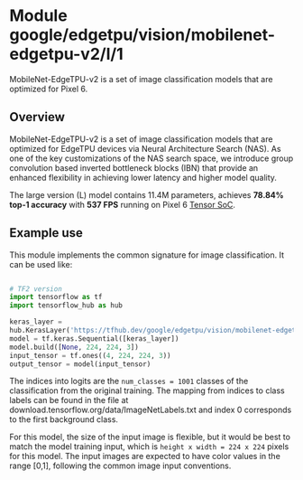 # Module google/edgetpu/vision/mobilenet-edgetpu-v2/l/1

MobileNet-EdgeTPU-v2 is a set of image classification models that are optimized
for Pixel 6.

<!-- asset-path: internal -->
<!-- task: image-classification -->
<!-- fine-tunable: false -->
<!-- format: saved_model_2 -->
<!-- dataset: imagenet -->

## Overview

MobileNet-EdgeTPU-v2 is a set of image classification models that are optimized
for EdgeTPU devices via Neural Architecture Search (NAS). As one of the key
customizations of the NAS search space, we introduce group convolution based
inverted bottleneck blocks (IBN) that provide an enhanced flexibility in
achieving lower latency and higher model quality.

The large version (L) model contains 11.4M parameters, achieves **78.84% top-1
accuracy** with **537 FPS** running on Pixel 6
[Tensor SoC](https://blog.google/products/pixel/google-tensor-debuts-new-pixel-6-fall/).

## Example use

This module implements the common signature for image classification. It can be
used like:

```python

# TF2 version
import tensorflow as tf
import tensorflow_hub as hub

keras_layer =
hub.KerasLayer('https://tfhub.dev/google/edgetpu/vision/mobilenet-edgetpu-v2/l/1')
model = tf.keras.Sequential([keras_layer])
model.build([None, 224, 224, 3])
input_tensor = tf.ones((4, 224, 224, 3))
output_tensor = model(input_tensor)
```

The indices into logits are the `num_classes = 1001` classes of the
classification from the original training. The mapping from indices to class
labels can be found in the file at
download.tensorflow.org/data/ImageNetLabels.txt and index 0 corresponds to the
first background class.

For this model, the size of the input image is flexible, but it would be best to
match the model training input, which is `height x width = 224 x 224` pixels for
this model. The input images are expected to have color values in the range
[0,1], following the common image input conventions.
